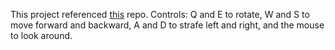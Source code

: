 This project referenced [this](https://github.com/Jean-LoupMARTIN/TutoSpider) repo.
Controls: Q and E to rotate, W and S to move forward and backward, A and D to strafe left and right, and the mouse to look around.